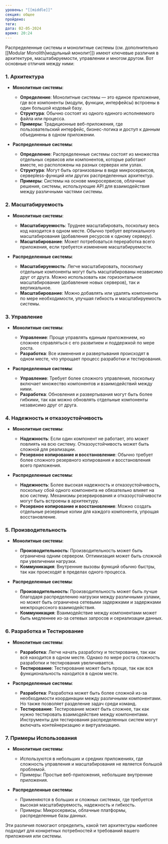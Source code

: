 ```yaml
---
уровень: "[[middle]]"
секция: общее
пройдено: 
теги: 
дата: 02-05-2024
время: 20:24
---
```

Распределенные системы и монолитные системы (см. дополнительно [[Modular Monolith|модульный монолит]]) имеют ключевые различия в архитектуре, масштабируемости, управлении и многом другом. Вот основные отличия между ними:

### 1. **Архитектура**

- **Монолитные системы**:
  - **Определение**: Монолитные системы — это единое приложение, где все компоненты (модули, функции, интерфейсы) встроены в один большой кодовый базу.
  - **Структура**: Обычно состоят из одного единого исполняемого файла или процесса.
  - **Примеры**: Традиционные веб-приложения, где пользовательский интерфейс, бизнес-логика и доступ к данным объединены в одном приложении.

- **Распределенные системы**:
  - **Определение**: Распределенные системы состоят из множества отдельных сервисов или компонентов, которые работают вместе, но расположены на разных серверах или узлах.
  - **Структура**: Могут быть организованы в виде микросервисов, серверless-функций или других распределенных архитектур.
  - **Примеры**: Системы на основе микросервисов, облачные решения, системы, использующие API для взаимодействия между различными частями системы.

### 2. **Масштабируемость**

- **Монолитные системы**:
  - **Масштабируемость**: Труднее масштабировать, поскольку весь код находится в одном месте. Обычно требует вертикального масштабирования (добавления ресурсов к одному серверу).
  - **Масштабирование**: Может потребоваться переработка всего приложения, если требуется изменение масштабируемости.

- **Распределенные системы**:
  - **Масштабируемость**: Легче масштабировать, поскольку отдельные компоненты могут быть масштабированы независимо друг от друга. Можно использовать как горизонтальное масштабирование (добавление новых серверов), так и вертикальное.
  - **Масштабирование**: Можно добавлять или удалять компоненты по мере необходимости, улучшая гибкость и масштабируемость системы.

### 3. **Управление**

- **Монолитные системы**:
  - **Управление**: Проще управлять единым приложением, но сложнее справляться с его развитием и поддержкой по мере роста.
  - **Разработка**: Все изменения и развертывания происходят в одном месте, что упрощает процесс разработки и тестирования.

- **Распределенные системы**:
  - **Управление**: Требует более сложного управления, поскольку включает множество компонентов и взаимодействий между ними.
  - **Разработка**: Обновления и развертывания могут быть более гибкими, так как можно обновлять отдельные компоненты независимо друг от друга.

### 4. **Надежность и отказоустойчивость**

- **Монолитные системы**:
  - **Надежность**: Если один компонент не работает, это может повлиять на всю систему. Отказоустойчивость может быть сложной для реализации.
  - **Резервное копирование и восстановление**: Обычно требует более сложного резервного копирования и восстановления всего приложения.

- **Распределенные системы**:
  - **Надежность**: Более высокая надежность и отказоустойчивость, поскольку сбой одного компонента не обязательно влияет на всю систему. Механизмы резервирования и отказоустойчивости могут быть встроены в архитектуру.
  - **Резервное копирование и восстановление**: Можно создать отдельные резервные копии для каждого компонента, упрощая восстановление.

### 5. **Производительность**

- **Монолитные системы**:
  - **Производительность**: Производительность может быть ограничена одним сервером. Оптимизация может быть сложной при увеличении нагрузки.
  - **Коммуникация**: Внутренние вызовы функций обычно быстры, так как происходят в пределах одного процесса.

- **Распределенные системы**:
  - **Производительность**: Производительность может быть лучше благодаря распределению нагрузки между различными узлами, но может быть ограничена сетевыми задержками и задержками межпроцессного взаимодействия.
  - **Коммуникация**: Взаимодействие между компонентами может быть медленнее из-за сетевых запросов и сериализации данных.

### 6. **Разработка и Тестирование**

- **Монолитные системы**:
  - **Разработка**: Легче начать разработку и тестирование, так как всё находится в одном месте. Однако по мере роста сложность разработки и тестирования увеличивается.
  - **Тестирование**: Тестирование может быть проще, так как вся функциональность находится в одном месте.

- **Распределенные системы**:
  - **Разработка**: Разработка может быть более сложной из-за необходимости координации между различными компонентами. Но также позволяет разделение задач среди команд.
  - **Тестирование**: Тестирование может быть сложнее, так как нужно тестировать взаимодействие между компонентами. Инструменты для тестирования распределенных систем могут включать контейнеризацию и виртуализацию.

### 7. **Примеры Использования**

- **Монолитные системы**:
  - Используются в небольших и средних приложениях, где сложность управления и масштабирования не является большой проблемой.
  - Примеры: Простые веб-приложения, небольшие внутренние приложения.

- **Распределенные системы**:
  - Применяются в больших и сложных системах, где требуется высокая масштабируемость, надежность и гибкость.
  - Примеры: Микросервисы, облачные платформы, распределенные базы данных.

Эти различия помогают определить, какой тип архитектуры наиболее подходит для конкретных потребностей и требований вашего приложения или системы.